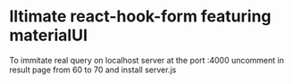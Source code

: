 # Iltimate react-hook-form featuring materialUI
To immitate real query on localhost server at the port :4000 uncomment in result page from 60 to 70 and install server.js